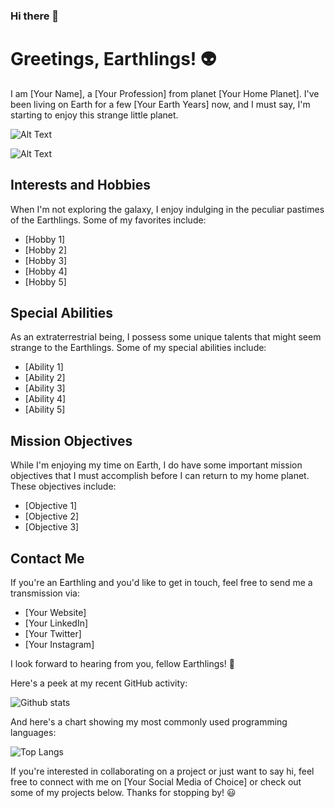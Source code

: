 ### Hi there 👋

<!--
**Bawazier/Bawazier** is a ✨ _special_ ✨ repository because its `README.md` (this file) appears on your GitHub profile.

Here are some ideas to get you started:

- 🔭 I’m currently working on ...
- 🌱 I’m currently learning ...
- 👯 I’m looking to collaborate on ...
- 🤔 I’m looking for help with ...
- 💬 Ask me about ...
- 📫 How to reach me: ...
- 😄 Pronouns: ...
- ⚡ Fun fact: ...
-->

# Greetings, Earthlings! :alien:

I am [Your Name], a [Your Profession] from planet [Your Home Planet]. I've been living on Earth for a few [Your Earth Years] now, and I must say, I'm starting to enjoy this strange little planet.


![Alt Text](https://i.imgur.com/FNuElf4.jpg)

![Alt Text](https://media.giphy.com/media/WsWuvZCICpsXPoYOM2/giphy.gif)


## Interests and Hobbies

When I'm not exploring the galaxy, I enjoy indulging in the peculiar pastimes of the Earthlings. Some of my favorites include:

- [Hobby 1]
- [Hobby 2]
- [Hobby 3]
- [Hobby 4]
- [Hobby 5]

## Special Abilities

As an extraterrestrial being, I possess some unique talents that might seem strange to the Earthlings. Some of my special abilities include:

- [Ability 1]
- [Ability 2]
- [Ability 3]
- [Ability 4]
- [Ability 5]

## Mission Objectives

While I'm enjoying my time on Earth, I do have some important mission objectives that I must accomplish before I can return to my home planet. These objectives include:

- [Objective 1]
- [Objective 2]
- [Objective 3]

## Contact Me

If you're an Earthling and you'd like to get in touch, feel free to send me a transmission via:

- [Your Website]
- [Your LinkedIn]
- [Your Twitter]
- [Your Instagram]

I look forward to hearing from you, fellow Earthlings! :vulcan_salute:

Here's a peek at my recent GitHub activity:

![Github stats](https://github-readme-stats.vercel.app/api?username=Bawazier&show_icons=true&theme=radical)

And here's a chart showing my most commonly used programming languages:

![Top Langs](https://github-readme-stats.vercel.app/api/top-langs/?username=Bawazier&theme=radical)

If you're interested in collaborating on a project or just want to say hi, feel free to connect with me on [Your Social Media of Choice] or check out some of my projects below. Thanks for stopping by! :smiley:

